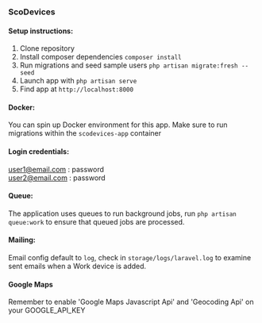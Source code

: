 ### ScoDevices

#### Setup instructions:
1. Clone repository
2. Install composer dependencies `composer install`
3. Run migrations and seed sample users `php artisan migrate:fresh --seed`
4. Launch app with `php artisan serve`
5. Find app at `http://localhost:8000`

#### Docker:
You can spin up Docker environment for this app. Make sure to run migrations within the `scodevices-app` container

#### Login credentials:
user1@email.com : password \
user2@email.com : password

#### Queue:
The application uses queues to run background jobs, run `php artisan queue:work` to ensure that queued jobs are processed.

#### Mailing:
Email config default to `log`, check in `storage/logs/laravel.log` to examine sent emails when a Work device is added.

#### Google Maps
Remember to enable 'Google Maps Javascript Api' and 'Geocoding Api' on your GOOGLE_API_KEY
